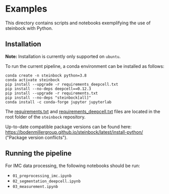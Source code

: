 # Examples

This directory contains scripts and notebooks exemplifying the use of steinbock with Python.


## Installation

**Note:** Installation is currently only supported on `ubuntu`.  

To run the current pipeline, a conda environment can be installed as follows:

```
conda create -n steinbock python=3.8
conda activate steinbock
pip install --upgrade -r requirements_deepcell.txt
pip install --no-deps deepcell==0.12.3
pip install --upgrade -r requirements.txt
pip install --no-deps "steinbock[all]"
conda install -c conda-forge jupyter jupyterlab
```
The [requirements.txt](https://github.com/BodenmillerGroup/steinbock/blob/main/requirements.txt)
and [requirements_deepcell.txt](https://github.com/BodenmillerGroup/steinbock/blob/main/requirements_deepcell.txt)
files are located in the root folder of the `steinbock` repository.  

Up-to-date compatible package versions can be found here:
https://bodenmillergroup.github.io/steinbock/latest/install-python/
("Package version conflicts").

## Running the pipeline

For IMC data processing, the following notebooks should be run:
- `01_preprocessing_imc.ipynb`
- `02_segmentation_deepcell.ipynb`
- `03_measurement.ipynb`
